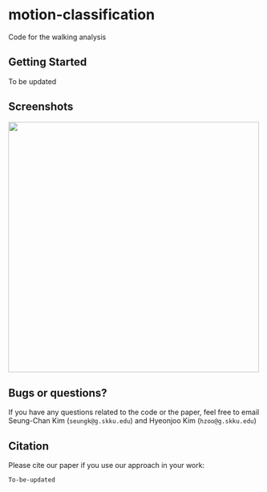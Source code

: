 # motion-classification
Code for the walking analysis

## Getting Started
To be updated

## Screenshots
<img src='image/embedding_T100_C5_Dim6_Conv1D_EP100.svg' width=500px/>

## Bugs or questions?
If you have any questions related to the code or the paper, feel free to email Seung-Chan Kim (`seungk@g.skku.edu`) and Hyeonjoo Kim (`hzoo@g.skku.edu`)

## Citation
Please cite our paper if you use our approach in your work:
```
To-be-updated
```

